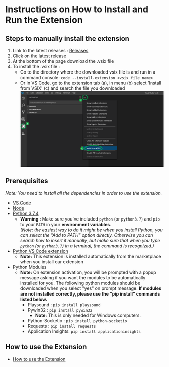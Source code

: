 # Instructions on How to Install and Run the Extension

## Steps to manually install the extension

1. Link to the latest releases :
   [Releases](https://github.com/microsoft/vscode-python-embedded/releases)
2. Click on the latest release
3. At the bottom of the page download the .vsix file
4. To install the .vsix file :
   - Go to the directory where the downloaded vsix file is and run in a command console: `code --install-extension <vsix file name>`
   - Or in VS Code, go to the extension tab (a), in menu (b) select 'Install from VSIX' (c) and search the file you downloaded
     ![VSIX Install Instructions](./vsix-install-instructions.png)

## Prerequisites

_Note: You need to install all the dependencies in order to use the extension._

- [VS Code](https://code.visualstudio.com/Download)
- [Node](https://nodejs.org/en/download/)
- [Python 3.7.4](https://www.python.org/downloads/)
  - **Warning :** Make sure you've included `python` (or `python3.7`) and `pip` to your `PATH` in your **environment variables**.  
    _(Note: the easiest way to do it might be when you install Python, you can select the "Add to PATH" option directly. Otherwise you can search how to insert it manually, but make sure that when you type `python` (or `python3.7`) in a terminal, the command is recognized.)_
- [Python VS Code extension](https://marketplace.visualstudio.com/items?itemName=ms-python.python)
  - **Note:** This extension is installed automatically from the marketplace when you install our extension
- Python Modules
  - **Note:** On extension activation, you will be prompted with a popup message asking if you want the modules to be automatically installed for you. The following python modules should be downloaded when you select "yes" on prompt message. **If modules are not installed correctly, please use the "pip install" commands listed below.**
    - Playsound : `pip install playsound`
    - Pywin32 : `pip install pywin32`
      - **Note:** This is only needed for Windows computers.
    - Python-Socketio : `pip install python-socketio`
    - Requests : `pip install requests`
    - Application Insights: `pip install applicationinsights`

## How to use the Extension

- [How to use the Extension](/docs/how-to-use.md)
